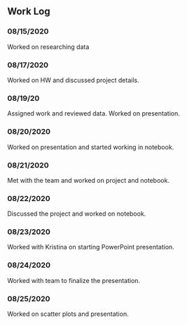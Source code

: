 ## Work Log

### 08/15/2020

Worked on researching data

### 08/17/2020

Worked on HW and discussed project details.

### 08/19/20

Assigned work and reviewed data. Worked on presentation.

### 08/20/2020

Worked on presentation and started working in notebook.

### 08/21/2020

Met with the team and worked on project and notebook.

### 08/22/2020

Discussed the project and worked on notebook.

### 08/23/2020

Worked with Kristina on starting PowerPoint presentation.

### 08/24/2020

Worked with team to finalize the presentation.

### 08/25/2020

Worked on scatter plots and presentation.
